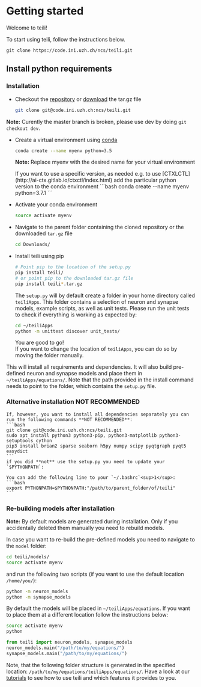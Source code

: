 # Getting started

Welcome to teili!

To start using teili, follow the instructions below.
```
git clone https://code.ini.uzh.ch/ncs/teili.git
```

## Install python requirements
### Installation

*  Checkout the [repository](https://code.ini.uzh.ch/ncs/teili) or [download](https://code.ini.uzh.ch/ncs/teili) the tar.gz file<br />
    ```bash
    git clone git@code.ini.uzh.ch:ncs/teili.git
    ```
<div class="alert alert-info">

**Note:** Curently the master branch is broken, please use dev by doing `git checkout dev`.

</div>

* Create a virtual environment using [conda](https://conda.io/docs/user-guide/install/index.html)
    ```bash
    conda create --name myenv python=3.5
    ```
    <div class="alert alert-info">

    **Note:** Replace myenv with the desired name for your virtual environment

    </div>
  If you want to use a specific version, as needed e.g. to use [CTXLCTL](http://ai-ctx.gitlab.io/ctxctl/index.html) add the particular python version to the conda environment
   ```bash
   conda create --name myenv python=3.7.1
   ```

*  Activate your conda environment
    ```bash
    source activate myenv
    ```

*  Navigate to the parent folder containing the cloned repository or the downloaded `tar.gz` file
    ```bash
    cd Downloads/
    ```
*  Install teili using pip
    ```bash
    # Point pip to the location of the setup.py
    pip install teili/
    # or point pip to the downloaded tar.gz file
    pip install teili*.tar.gz
    ```
    The `setup.py` will by default create a folder in your home directory called `teiliApps`.
    This folder contains a selection of neuron and synapse models, example scripts, as well as unit tests.
    Please run the unit tests to check if everything is working as expected by:
    ```bash
    cd ~/teiliApps
    python -m unittest discover unit_tests/
    ```

    You are good to go!<br />
    If you want to change the location of `teiliApps`, you can do so by moving the folder manually.

This will install all requirements and dependencies.
It will also build pre-defined neuron and synapse models and
place them in `~/teiliApps/equations/`.
Note that the path provided in the install command needs to point to the folder, which contains the `setup.py` file.


### Alternative installation **NOT RECOMMENDED**
    If, however, you want to install all dependencies separately you can run the following commands **NOT RECOMMENDED**:
    ```bash
    git clone git@code.ini.uzh.ch:ncs/teili.git
    sudo apt install python3 python3-pip, python3-matplotlib python3-setuptools cython
    pip3 install brian2 sparse seaborn h5py numpy scipy pyqtgraph pyqt5 easydict
    ```
    if you did **not** use the setup.py you need to update your `$PYTHONPATH`:

    You can add the following line to your `~/.bashrc`<sup>1</sup>:
    ```bash
    export PYTHONPATH=$PYTHONPATH:"/path/to/parent_folder/of/teili"
    ```

### Re-building models after installation
<div class="alert alert-info">

**Note:** By default models are generated during installation. Only if you accidentally deleted them manually you need to rebuild models.

</div>


In case you want to re-build the pre-defined models you need to navigate to the `model` folder:
```bash
cd teili/models/
source activate myenv
```
and run the following two scripts (if you want to use the default location `/home/you/`):
```bash
python -m neuron_models
python -m synapse_models
```
By default the models will be placed in `~/teiliApps/equations`. If you want to place them at a different location follow the instructions below:
```bash
source activate myenv
python
```
```python
from teili import neuron_models, synapse_models
neuron_models.main("/path/to/my/equations/")
synapse_models.main("/path/to/my/equations/")
```
Note, that the following folder structure is generated in the specified location: `/path/to/my/equations/teiliApps/equations/`.
Have a look at our [tutorials](https://teili.readthedocs.io/en/latest/scripts/Tutorials.html) to see how to use teili and which features it provides to you.

